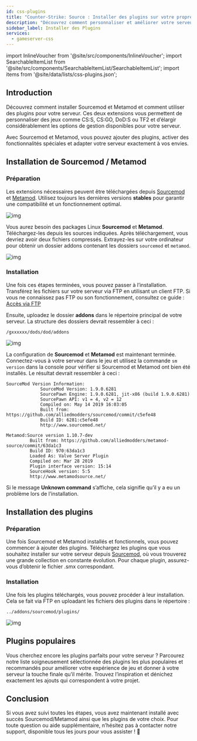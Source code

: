 ```yaml
---
id: css-plugins
title: "Counter-Strike: Source : Installer des plugins sur votre propre serveur"
description: "Découvrez comment personnaliser et améliorer votre serveur de jeux avec Sourcemod et Metamod pour une meilleure gestion et plus de fonctionnalités → En savoir plus maintenant"
sidebar_label: Installer des Plugins
services:
  - gameserver-css
---
```


import InlineVoucher from '@site/src/components/InlineVoucher';
import SearchableItemList from '@site/src/components/SearchableItemList/SearchableItemList';
import items from '@site/data/lists/css-plugins.json';


## Introduction

Découvrez comment installer Sourcemod et Metamod et comment utiliser des plugins pour votre serveur. Ces deux extensions vous permettent de personnaliser des jeux comme CS:S, CS:GO, DoD:S ou TF2 et d’élargir considérablement les options de gestion disponibles pour votre serveur.

Avec Sourcemod et Metamod, vous pouvez ajouter des plugins, activer des fonctionnalités spéciales et adapter votre serveur exactement à vos envies.

<InlineVoucher />



## Installation de Sourcemod / Metamod

### Préparation

Les extensions nécessaires peuvent être téléchargées depuis [Sourcemod](https://sourcemod.net/) et [Metamod](https://www.sourcemm.net/downloads.php?branch=stable). Utilisez toujours les dernières versions **stables** pour garantir une compatibilité et un fonctionnement optimal.

![img](https://screensaver01.zap-hosting.com/index.php/s/STp7pRgjYS4c4yg/preview)

Vous aurez besoin des packages Linux **Sourcemod** et **Metamod**. Téléchargez-les depuis les sources indiquées. Après téléchargement, vous devriez avoir deux fichiers compressés. Extrayez-les sur votre ordinateur pour obtenir un dossier addons contenant les dossiers `sourcemod` et `metamod`.

![img](https://screensaver01.zap-hosting.com/index.php/s/WbxyRK8FM7GKxqt/preview)

### Installation

Une fois ces étapes terminées, vous pouvez passer à l’installation. Transférez les fichiers sur votre serveur via FTP en utilisant un client FTP. Si vous ne connaissez pas FTP ou son fonctionnement, consultez ce guide : [Accès via FTP](gameserver-ftpaccess.md)

Ensuite, uploadez le dossier **addons** dans le répertoire principal de votre serveur. La structure des dossiers devrait ressembler à ceci :

```
/gxxxxxx/dods/dod/addons
```

![img](https://screensaver01.zap-hosting.com/index.php/s/JzWxPT3yP4zAsHz/preview)

La configuration de **Sourcemod** et **Metamod** est maintenant terminée. Connectez-vous à votre serveur dans le jeu et utilisez la commande ``sm version`` dans la console pour vérifier si Sourcemod et Metamod ont bien été installés. Le résultat devrait ressembler à ceci :

```
SourceMod Version Information:
             SourceMod Version: 1.9.0.6281
             SourcePawn Engine: 1.9.0.6281, jit-x86 (build 1.9.0.6281)
             SourcePawn API: v1 = 4, v2 = 12
             Compiled on: May 14 2019 16:03:05
             Built from: https://github.com/alliedmodders/sourcemod/commit/c5efe48
             Build ID: 6281:c5efe48
             http://www.sourcemod.net/
```
```             
Metamod:Source version 1.10.7-dev
         Built from: https://github.com/alliedmodders/metamod-source/commit/63da1c3
         Build ID: 970:63da1c3
         Loaded As: Valve Server Plugin
         Compiled on: Mar 28 2019
         Plugin interface version: 15:14
         SourceHook version: 5:5
         http://www.metamodsource.net/
```

Si le message **Unknown command** s’affiche, cela signifie qu’il y a eu un problème lors de l’installation.



## Installation des plugins

### Préparation

Une fois Sourcemod et Metamod installés et fonctionnels, vous pouvez commencer à ajouter des plugins. Téléchargez les plugins que vous souhaitez installer sur votre serveur depuis [Sourcemod](https://sourcemod.net/), où vous trouverez une grande collection en constante évolution. Pour chaque plugin, assurez-vous d’obtenir le fichier .smx correspondant.

### Installation

Une fois les plugins téléchargés, vous pouvez procéder à leur installation. Cela se fait via FTP en uploadant les fichiers des plugins dans le répertoire :

```
../addons/sourcemod/plugins/
```


![img](https://screensaver01.zap-hosting.com/index.php/s/A6E4cQCwQnoqTKc/preview)



## Plugins populaires
Vous cherchez encore les plugins parfaits pour votre serveur ? Parcourez notre liste soigneusement sélectionnée des plugins les plus populaires et recommandés pour améliorer votre expérience de jeu et donner à votre serveur la touche finale qu’il mérite. Trouvez l’inspiration et dénichez exactement les ajouts qui correspondent à votre projet.
<SearchableItemList items={items} />


## Conclusion

Si vous avez suivi toutes les étapes, vous avez maintenant installé avec succès Sourcemod/Metamod ainsi que les plugins de votre choix. Pour toute question ou aide supplémentaire, n’hésitez pas à contacter notre support, disponible tous les jours pour vous assister ! 🙂 

<InlineVoucher />